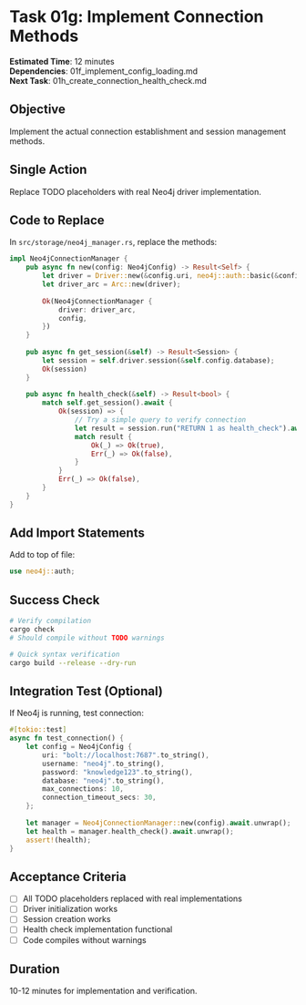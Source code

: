 # Task 01g: Implement Connection Methods

**Estimated Time**: 12 minutes  
**Dependencies**: 01f_implement_config_loading.md  
**Next Task**: 01h_create_connection_health_check.md  

## Objective
Implement the actual connection establishment and session management methods.

## Single Action
Replace TODO placeholders with real Neo4j driver implementation.

## Code to Replace
In `src/storage/neo4j_manager.rs`, replace the methods:

```rust
impl Neo4jConnectionManager {
    pub async fn new(config: Neo4jConfig) -> Result<Self> {
        let driver = Driver::new(&config.uri, neo4j::auth::basic(&config.username, &config.password));
        let driver_arc = Arc::new(driver);
        
        Ok(Neo4jConnectionManager {
            driver: driver_arc,
            config,
        })
    }
    
    pub async fn get_session(&self) -> Result<Session> {
        let session = self.driver.session(&self.config.database);
        Ok(session)
    }
    
    pub async fn health_check(&self) -> Result<bool> {
        match self.get_session().await {
            Ok(session) => {
                // Try a simple query to verify connection
                let result = session.run("RETURN 1 as health_check").await;
                match result {
                    Ok(_) => Ok(true),
                    Err(_) => Ok(false),
                }
            }
            Err(_) => Ok(false),
        }
    }
}
```

## Add Import Statements
Add to top of file:
```rust
use neo4j::auth;
```

## Success Check
```bash
# Verify compilation
cargo check
# Should compile without TODO warnings

# Quick syntax verification
cargo build --release --dry-run
```

## Integration Test (Optional)
If Neo4j is running, test connection:
```rust
#[tokio::test]
async fn test_connection() {
    let config = Neo4jConfig {
        uri: "bolt://localhost:7687".to_string(),
        username: "neo4j".to_string(),
        password: "knowledge123".to_string(),
        database: "neo4j".to_string(),
        max_connections: 10,
        connection_timeout_secs: 30,
    };
    
    let manager = Neo4jConnectionManager::new(config).await.unwrap();
    let health = manager.health_check().await.unwrap();
    assert!(health);
}
```

## Acceptance Criteria
- [ ] All TODO placeholders replaced with real implementations
- [ ] Driver initialization works
- [ ] Session creation works
- [ ] Health check implementation functional
- [ ] Code compiles without warnings

## Duration
10-12 minutes for implementation and verification.